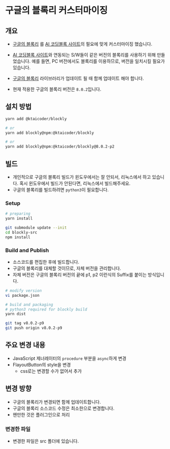 # 구글의 블록리 커스터마이징

## 개요

- [구글의 블록리](https://github.com/google/blockly) 를 [AI 코딩블록 사이트](https://aicodingblock.kt.co.kr)의 필요에 맞게 커스터마이징 했습니다.

- [AI 코딩블록 사이트](https://aicodingblock.kt.co.kr)와 연동되는 S/W들이 같은 버전의 블록리를 사용하기 위해 만들었습니다. 예를 들면, PC 버전에서도 블록리를 이용하므로, 버전을 일치시킬 필요가 있습니다.

- [구글의 블록리](https://github.com/google/blockly) 라이브러리가 업데이트 될 때 함께 업데이트 해야 합니다.

- 현재 적용한 구글의 블록리 버전은 `8.0.2`입니다.

## 설치 방법

```bash
yarn add @ktaicoder/blockly

# or
yarn add blockly@npm:@ktaicoder/blockly

# or
yarn add blockly@npm:@ktaicoder/blockly@8.0.2-p2

```

## 빌드

- 개인적으로 구글의 블록리 빌드가 윈도우에서는 잘 안되서, 리눅스에서 하고 있습니다. 혹시 윈도우에서 빌드가 안된다면, 리눅스에서 빌드해주세요.
- 구글의 블록리를 빌드하려면 `python3`이 필요합니다.

### Setup

```bash
# preparing
yarn install

git submodule update --init
cd blockly-src
npm install
```

### Build and Publish

- 소스코드를 편집한 후에 빌드합니다.
- 구글의 블록리를 대체할 것이므로, 자체 버전을 관리합니다.
- 자체 버전은 구글의 블록리 버전의 끝에 p1, p2 이런식의 Suffix를 붙이는 방식입니다.

```bash
# modify version
vi package.json

# build and packaging
# python3 required for blockly build
yarn dist

git tag v8.0.2-p9
git push origin v8.0.2-p9
```

## 주요 변경 내용

- JavaScript 제너레이터의 `procedure` 부분을 `async`하게 변경
- FlayoutButton의 style을 변경
  - css로는 변경할 수가 없어서 추가

## 변경 방향

- 구글의 블록리가 변경되면 함께 업데이트합니다.
- 구글의 블록리 소스코드 수정은 최소한으로 변경합니다.
- 왠만한 것은 플러그인으로 처리

### 변경한 파일

- 변경한 파일은 src 폴더에 있습니다.
